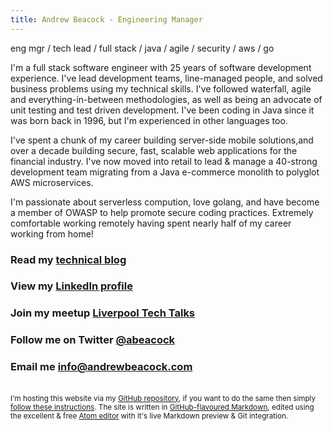 ```yaml
---
title: Andrew Beacock - Engineering Manager
---
```


eng mgr / tech lead / full stack / java / agile / security / aws / go

I'm a full stack software engineer with 25 years of software development experience. I've lead development teams, line-managed people, and solved business problems using my technical skills. I've followed waterfall, agile and everything-in-between methodologies, as well as being an advocate of unit testing and test driven development.  I've been coding in Java since it was born back in 1996, but I'm experienced in other languages too.

I've spent a chunk of my career building server-side mobile solutions,and over a decade building secure, fast, scalable web applications for the financial industry. I've now moved into retail to lead & manage a 40-strong development team migrating from a Java e-commerce monolith to polyglot AWS microservices.

I'm passionate about serverless compution, love golang, and have become a member of OWASP to help promote secure coding practices. Extremely comfortable working remotely having spent nearly half of my career working from home!

### Read my [technical blog](https://blog.andrewbeacock.com)

### View my [LinkedIn profile](https://www.linkedin.com/in/andrewbeacock/)

### Join my meetup [Liverpool Tech Talks](https://www.meetup.com/Liverpool-Tech-Meetup/)

### Follow me on Twitter [@abeacock](https://twitter.com/abeacock)

### Email me <info@andrewbeacock.com>

<br/><small>I'm hosting this website via my [GitHub repository](https://github.com/abeacock/), if you want to do the same then simply [follow these instructions](https://pages.github.com/).  The site is written in [GitHub-flavoured Markdown](https://guides.github.com/features/mastering-markdown/), edited using the excellent & free [Atom editor](https://atom.io/) with it's live Markdown preview & Git integration.</small>
